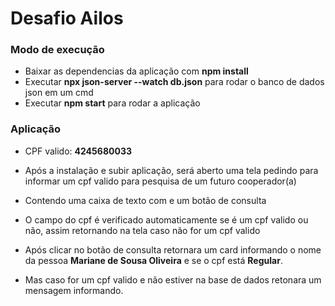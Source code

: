 # Desafio Ailos

### Modo de execução

- Baixar as dependencias da aplicação com **npm install**
- Executar **npx json-server --watch db.json** para rodar o banco de dados json em um cmd
- Executar **npm start** para rodar a aplicação


### Aplicação

- CPF valido: **4245680033**

- Após a instalação e subir aplicação, será aberto uma tela pedindo para informar um cpf valido para pesquisa de um futuro cooperador(a)

- Contendo uma caixa de texto com e um botão de consulta

- O campo do cpf é verificado automaticamente se é um cpf valido ou não, assim retornando na tela caso não for um cpf valido

- Após clicar no botão de consulta retornara um card informando o nome da pessoa **Mariane de Sousa Oliveira** e se o cpf está **Regular**.

- Mas caso for um cpf valido e não estiver na base de dados retonara um mensagem informando.